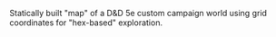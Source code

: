 Statically built "map" of a D&D 5e custom campaign world using grid coordinates for "hex-based" exploration.
